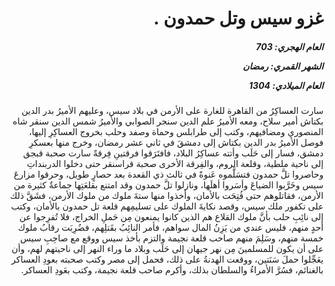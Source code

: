 <h1 dir="rtl">غزو سيس وتل حمدون .</h1>

<h5 dir="rtl">العام الهجري:  703

الشهر القمري: رمضان

العام الميلادي: 1304</h5>

<p dir="rtl">سارت العساكِرُ من القاهرة للغارة على الأرمن في بلاد سيس، وعليهم الأميرُ بدر الدين بكتاش أمير سلاح، ومعه الأميرُ علم الدين سنجر الصوابي والأميرُ شمس الدين سنقر شاه المنصوري ومضافيهم، وكتب إلى طرابلس وحماة وصفد وحلب بخروج العساكِرِ إليها، فوصل الأميرُ بدر الدين بكتاش إلى دمشقَ في ثاني عشر رمضان، وخرج منها بعسكرِ دمشق، فسار إلى حَلَب وأتته عساكِرُ البلاد، فافتَرَقوا فرقتينِ فِرقةً سارت صحبة قبجق إلى ناحية ملطية، وقلعة الروم، والفِرقة الأخرى صحبة قراسنقر حتى دخلوا الدربنداتِ وحاصروا تلَّ حمدون فتسَلَّموه عَنوةً في ثالث ذي القعدة بعد حصارٍ طويل، وحرقوا مزارعَ سيس وخَرَّبوا الضياعَ وأسَروا أهلَها، ونازلوا تلَّ حمدون وقد امتنع بقلعَتِها جماعةٌ كثيرة من الأرمن، فقاتلوهم حتى فُتِحَت بالأمان، وأخذوا منها ستةَ ملوك من ملوك الأرمن، فشَقَّ ذلك على تكفور ملك سيس، وقصد نكايةَ الملوك على تسليمِهم قلعة تل حمدون بالأمان، وكتب إلى نائِبِ حلب بأنَّ ملوك القلاع هم الذين كانوا يمنعون مِن حَملِ الخراج، فلا تُفرِجوا عن أحدٍ منهم، فليس عندي من يَزِنُ المال سواهم، فأمر النائِبُ بقَتلِهم، فضُرِبَت رقابُ ملوك خمسة منهم، وسَلِمَ منهم صاحب قلعة نجيمة والتزم بأخذ سيس ووقع مع صاحِبِ سيس على أن يكون للمسلمينَ مِن نهر جيهان إلى حَلَب وبلاد ما وراء النهر إلى ناحيتهم لهم، وأن يعَجِّلوا حملَ سَنَتين، ووقعت الهدنةُ على ذلك، فحمل إلى مصر وكتب صحبته بعودِ العساكر بالغنائم، فسُرَّ الأمراءُ والسلطان بذلك، وأكرم صاحب قلعة نجيمة، وكتب بعَودِ العساكر.</p></br>
